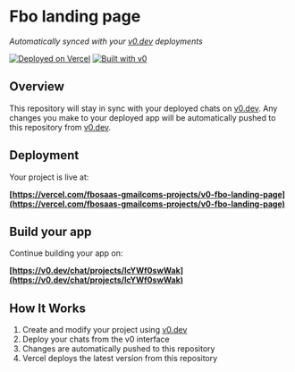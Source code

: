 # Fbo landing page

*Automatically synced with your [v0.dev](https://v0.dev) deployments*

[![Deployed on Vercel](https://img.shields.io/badge/Deployed%20on-Vercel-black?style=for-the-badge&logo=vercel)](https://vercel.com/fbosaas-gmailcoms-projects/v0-fbo-landing-page)
[![Built with v0](https://img.shields.io/badge/Built%20with-v0.dev-black?style=for-the-badge)](https://v0.dev/chat/projects/IcYWf0swWak)

## Overview

This repository will stay in sync with your deployed chats on [v0.dev](https://v0.dev).
Any changes you make to your deployed app will be automatically pushed to this repository from [v0.dev](https://v0.dev).

## Deployment

Your project is live at:

**[https://vercel.com/fbosaas-gmailcoms-projects/v0-fbo-landing-page](https://vercel.com/fbosaas-gmailcoms-projects/v0-fbo-landing-page)**

## Build your app

Continue building your app on:

**[https://v0.dev/chat/projects/IcYWf0swWak](https://v0.dev/chat/projects/IcYWf0swWak)**

## How It Works

1. Create and modify your project using [v0.dev](https://v0.dev)
2. Deploy your chats from the v0 interface
3. Changes are automatically pushed to this repository
4. Vercel deploys the latest version from this repository
